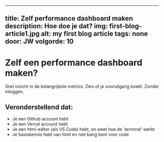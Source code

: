 ---
title:  Zelf performance dashboard maken
description: Hoe doe je dat?
img: first-blog-article1.jpg
alt: my first blog article
tags: none
door: JW
volgorde: 10
------

# Zelf een performance dashboard maken?

Snel inzicht in de belangrijkste metrics. Zien of je vooruitgang boekt. Zonder inloggen. 

## Veronderstellend dat:
- Je een Github account hebt
- Je een Vercel account hebt
- Je een html-editor (als VS Code) hebt, en weet hoe de 'terminal' werkt
- Je basiskennis hebt van html en niet bang bent voor code








